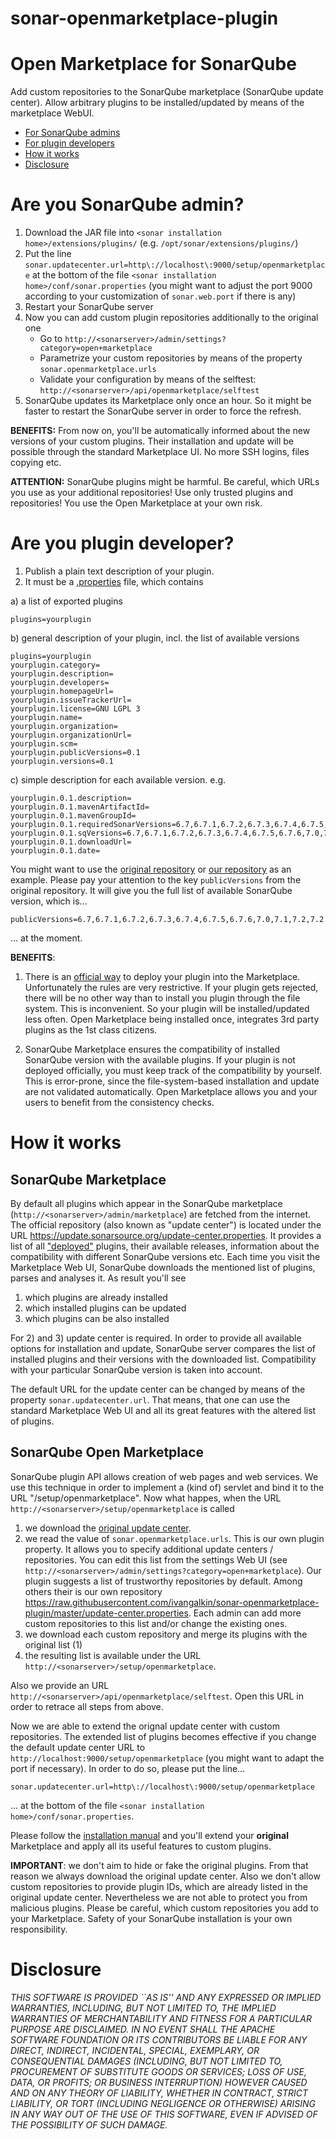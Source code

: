 # sonar-openmarketplace-plugin
# Open Marketplace for SonarQube

Add custom repositories to the SonarQube marketplace (SonarQube update center). Allow arbitrary plugins to be installed/updated by means of the marketplace WebUI.

* [For SonarQube admins](#for_admins)
* [For plugin developers](#for_developers)
* [How it works](#how_it_works)
* [Disclosure](#disclosure)

<a name="for_admins"/>

# Are you SonarQube admin?

1. Download the JAR file into `<sonar installation home>/extensions/plugins/` (e.g. `/opt/sonar/extensions/plugins/`)
2. Put the line `sonar.updatecenter.url=http\://localhost\:9000/setup/openmarketplace` at the bottom of the file  `<sonar installation home>/conf/sonar.properties` (you might want to adjust the port 9000 according to your customization of `sonar.web.port` if there is any)
3. Restart your SonarQube server
4. Now you can add custom plugin repositories additionally to the original one
   * Go to `http://<sonarserver>/admin/settings?category=open+marketplace`
   * Parametrize your custom repositories by means of the property `sonar.openmarketplace.urls`
   * Validate your configuration by means of the selftest: `http://<sonarserver>/api/openmarketplace/selftest`
5. SonarQube updates its Marketplace only once an hour. So it might be faster to restart the SonarQube server in order to force the refresh.

**BENEFITS:** From now on, you'll be automatically informed about the new versions of your custom plugins. Their installation and update will be possible through the standard Marketplace UI. No more SSH logins, files copying etc.

**ATTENTION:** SonarQube plugins might be harmful. Be careful, which URLs you use as your additional repositories! Use only trusted plugins and repositories! You use the Open Marketplace at your own risk.

<a name="for_developers"/>

# Are you plugin developer?

1. Publish a plain text description of your plugin.
2. It must be a [.properties](https://en.wikipedia.org/wiki/.properties) file, which contains

a) a list of exported plugins
```properties
plugins=yourplugin
```
b) general description of your plugin, incl. the list of available versions
```properties
plugins=yourplugin
yourplugin.category=
yourplugin.description=
yourplugin.developers=
yourplugin.homepageUrl=
yourplugin.issueTrackerUrl=
yourplugin.license=GNU LGPL 3
yourplugin.name=
yourplugin.organization=
yourplugin.organizationUrl=
yourplugin.scm=
yourplugin.publicVersions=0.1
yourplugin.versions=0.1
```

c) simple description for each available version. e.g.
```properties
yourplugin.0.1.description=
yourplugin.0.1.mavenArtifactId=
yourplugin.0.1.mavenGroupId=
yourplugin.0.1.requiredSonarVersions=6.7,6.7.1,6.7.2,6.7.3,6.7.4,6.7.5,6.7.6,7.0,7.1,7.2,7.2.1,7.3,7.4,7.5
yourplugin.0.1.sqVersions=6.7,6.7.1,6.7.2,6.7.3,6.7.4,6.7.5,6.7.6,7.0,7.1,7.2,7.2.1,7.3,7.4,7.5
yourplugin.0.1.downloadUrl=
yourplugin.0.1.date=
```

You might want to use the [original repository](https://update.sonarsource.org/update-center.properties) or [our repository](https://raw.githubusercontent.com/ivangalkin/sonar-openmarketplace-plugin/master/update-center.properties) as an example. Please pay your attention to the key `publicVersions` from the original repository. It will give you the full list of available SonarQube version, which is...
```properties
publicVersions=6.7,6.7.1,6.7.2,6.7.3,6.7.4,6.7.5,6.7.6,7.0,7.1,7.2,7.2.1,7.3,7.4,7.5
```
... at the moment.

**BENEFITS**:  

1. There is an [official way](https://docs.sonarqube.org/display/DEV/Deploying+to+the+Marketplace) to deploy your plugin into the Marketplace. Unfortunately the rules are very restrictive. If your plugin gets rejected, there will be no other way than to install you plugin through the file system. This is inconvenient. So your plugin will be installed/updated less often. Open Marketplace being installed once, integrates 3rd party plugins as the 1st class citizens.

2. SonarQube Marketplace ensures the compatibility of installed SonarQube version with the available plugins. If your plugin is not deployed officially, you must keep track of the compatibility by yourself. This is error-prone, since the file-system-based installation and update are not validated automatically. Open Marketplace allows you and your users to benefit from the consistency checks.

<a name="for_admins"/>

# How it works

## SonarQube Marketplace

By default all plugins which appear in the SonarQube marketplace (`http://<sonarserver>/admin/marketplace`) are fetched from the internet. The official repository (also known as "update center") is located under the URL https://update.sonarsource.org/update-center.properties. It provides a list of all ["deployed"](https://docs.sonarqube.org/display/DEV/Deploying+to+the+Marketplace) plugins, their available releases, information about the compatibility with different SonarQube versions etc. Each time you visit the Marketplace Web UI, SonarQube downloads the mentioned list of plugins, parses and analyses it. As result you'll see

1. which plugins are already installed
2. which installed plugins can be updated
3. which plugins can be also installed

For 2) and 3) update center is required. In order to provide all available options for installation and update, SonarQube server compares the list of installed plugins and their versions with the downloaded list. Compatibility with your particular SonarQube version is taken into account.

The default URL for the update center can be changed by means of the property `sonar.updatecenter.url`. That means, that one can use the standard Marketplace Web UI and all its great features with the altered list of plugins.

## SonarQube Open Marketplace

SonarQube plugin API allows creation of web pages and web services. We use this technique in order to implement a (kind of) servlet and bind it to the URL "/setup/openmarketplace". Now what happes, when the URL `http://<sonarserver>/setup/openmarketplace` is called

1. we download the [original update center](https://update.sonarsource.org/update-center.properties).
2. we read the value of `sonar.openmarketplace.urls`. This is our own plugin property. It allows you to specify additional update centers / repositories. You can edit this list from the settings Web UI (see `http://<sonarserver>/admin/settings?category=open+marketplace`). Our plugin suggests a list of trustworthy repositories by default. Among others their is our own repository https://raw.githubusercontent.com/ivangalkin/sonar-openmarketplace-plugin/master/update-center.properties. Each admin can add more custom repositories to this list and/or change the existing ones.
3. we download each custom repository and merge its plugins with the original list (1)
4. the resulting list is available under the URL `http://<sonarserver>/setup/openmarketplace`.

Also we provide an URL `http://<sonarserver>/api/openmarketplace/selftest`. Open this URL in order to retrace all steps from above.

Now we are able to extend the orignal update center with custom repositories. The extended list of plugins becomes effective if you change the default update center URL to `http://localhost:9000/setup/openmarketplace` (you might want to adapt the port if necessary). In order to do so, please put the line...

```PROPERTIES
sonar.updatecenter.url=http\://localhost\:9000/setup/openmarketplace
```
... at the bottom of the file `<sonar installation home>/conf/sonar.properties`. 

Please follow the [installation manual](#for_admins) and you'll extend your **original** Marketplace and apply all its useful features to custom plugins.

**IMPORTANT**: we don't aim to hide or fake the original plugins. From that reason we always download the original update center. Also we don't allow custom repositories to provide plugin IDs, which are already listed in the original update center. Nevertheless we are not able to protect you from malicious plugins. Please be careful, which custom repositories you add to your Marketplace. Safety of your SonarQube installation is your own responsibility.


<a name="disclosure"/>

# Disclosure

*THIS SOFTWARE IS PROVIDED ``AS IS'' AND ANY EXPRESSED OR IMPLIED WARRANTIES, INCLUDING, BUT NOT LIMITED TO, THE IMPLIED WARRANTIES OF MERCHANTABILITY AND FITNESS FOR A PARTICULAR PURPOSE ARE DISCLAIMED. IN NO EVENT SHALL THE APACHE SOFTWARE FOUNDATION OR ITS CONTRIBUTORS BE LIABLE FOR ANY DIRECT, INDIRECT, INCIDENTAL, SPECIAL, EXEMPLARY, OR CONSEQUENTIAL DAMAGES (INCLUDING, BUT NOT LIMITED TO, PROCUREMENT OF SUBSTITUTE GOODS OR SERVICES; LOSS OF USE, DATA, OR PROFITS; OR BUSINESS INTERRUPTION) HOWEVER CAUSED AND ON ANY THEORY OF LIABILITY, WHETHER IN CONTRACT, STRICT LIABILITY, OR TORT (INCLUDING NEGLIGENCE OR OTHERWISE) ARISING IN ANY WAY OUT OF THE USE OF THIS SOFTWARE, EVEN IF ADVISED OF THE POSSIBILITY OF SUCH DAMAGE.*
